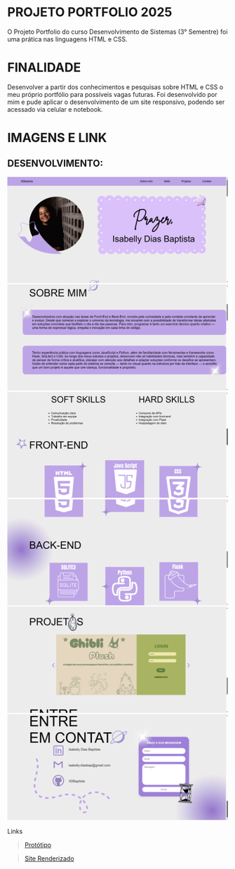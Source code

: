 # PROJETO PORTFOLIO 2025
O Projeto Portfolio do curso Desenvolvimento de Sistemas (3° Sementre) foi uma prática nas linguagens HTML e CSS.

# FINALIDADE
Desenvolver a partir dos conhecimentos e pesquisas sobre HTML e CSS o meu próprio portfólio para possíveis vagas futuras.
Foi desenvolvido por mim e pude aplicar o desenvolvimento de um site responsivo, podendo ser acessado via celular e notebook.
# IMAGENS E LINK

## DESENVOLVIMENTO:
![print inicio](/static/print/inicio.png)
![print sobre](/static/print/sobre.png)
![print soft](/static/print/soft.png)
![print back](/static/print/back.png)
![print projetos](/static/print/projetos.png)
![print contato](/static/print/contato.png)

Links
> [Protótipo](https://www.canva.com/design/DAGfFIhFYQM/pxhfPkMMtuXlvFiW-GQj1w/view?utm_content=DAGfFIhFYQM&utm_campaign=designshare&utm_medium=link2&utm_source=uniquelinks&utlId=h33d24e9d32)

> [Site Renderizado](https://portfolio-tf9j.onrender.com/)

